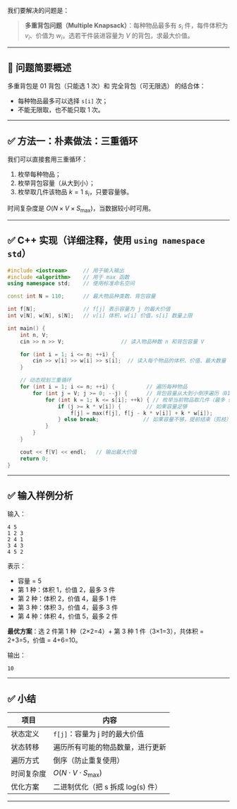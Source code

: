 我们要解决的问题是：

> **多重背包问题（Multiple Knapsack）**：每种物品最多有 $s_i$ 件，每件体积为 $v_i$、价值为 $w_i$，选若干件装进容量为 $V$ 的背包，求最大价值。

---

## 🧠 问题简要概述

多重背包是 01 背包（只能选 1 次）和 完全背包（可无限选） 的结合体：

* 每种物品最多可以选择 `s[i]` 次；
* 不能无限取，也不能只取 1 次。

---

## ✅ 方法一：**朴素做法：三重循环**

我们可以直接套用三重循环：

1. 枚举每种物品；
2. 枚举背包容量（从大到小）；
3. 枚举取几件该物品 $k = 1~s_i$，只要容量够。

时间复杂度是 $O(N \times V \times S_{\max})$，当数据较小时可用。

---

## ✅ C++ 实现（详细注释，使用 `using namespace std`）

```cpp
#include <iostream>     // 用于输入输出
#include <algorithm>    // 用于 max 函数
using namespace std;    // 使用标准命名空间

const int N = 110;      // 最大物品种类数、背包容量

int f[N];               // f[j] 表示容量为 j 的最大价值
int v[N], w[N], s[N];   // v[i] 体积，w[i] 价值，s[i] 数量上限

int main() {
    int n, V;
    cin >> n >> V;                  // 读入物品种数 n 和背包容量 V

    for (int i = 1; i <= n; ++i) {
        cin >> v[i] >> w[i] >> s[i];  // 读入每个物品的体积、价值、最大数量
    }

    // 动态规划三重循环
    for (int i = 1; i <= n; ++i) {          // 遍历每种物品
        for (int j = V; j >= 0; --j) {      // 背包容量从大到小倒序遍历（01背包）
            for (int k = 1; k <= s[i]; ++k) { // 枚举当前物品取几件（最多 s[i] 件）
                if (j >= k * v[i]) {        // 如果容量足够
                    f[j] = max(f[j], f[j - k * v[i]] + k * w[i]);
                } else break;              // 如果容量不够，提前结束（剪枝）
            }
        }
    }

    cout << f[V] << endl;   // 输出最大价值
    return 0;
}
```

---

## ✅ 输入样例分析

输入：

```
4 5
1 2 3
2 4 1
3 4 3
4 5 2
```

表示：

* 容量 = 5
* 第 1 种：体积 1，价值 2，最多 3 件
* 第 2 种：体积 2，价值 4，最多 1 件
* 第 3 种：体积 3，价值 4，最多 3 件
* 第 4 种：体积 4，价值 5，最多 2 件

**最优方案**：选 2 件第 1 种（2×2=4）+ 第 3 种 1 件（3×1=3），共体积 = 2+3=5，价值 = 4+6=10。

输出：

```
10
```

---

## ✅ 小结

| 项目    | 内容                            |
| ----- | ----------------------------- |
| 状态定义  | `f[j]`：容量为 j 时的最大价值           |
| 状态转移  | 遍历所有可能的物品数量，进行更新              |
| 遍历方式  | 倒序（防止重复使用）                    |
| 时间复杂度 | $O(N \cdot V \cdot S_{\max})$ |
| 优化方案  | 二进制优化（把 s 拆成 log(s) 件）        |

---
